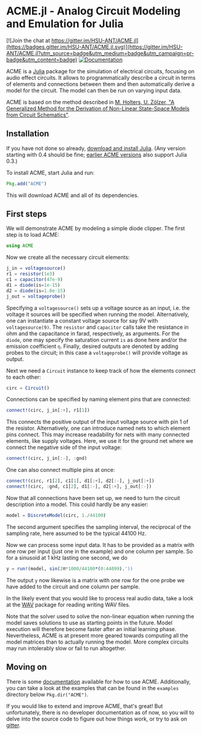 # ACME.jl - Analog Circuit Modeling and Emulation for Julia

[![Join the chat at https://gitter.im/HSU-ANT/ACME.jl](https://badges.gitter.im/HSU-ANT/ACME.jl.svg)](https://gitter.im/HSU-ANT/ACME.jl?utm_source=badge&utm_medium=badge&utm_campaign=pr-badge&utm_content=badge)
[![Documentation](https://img.shields.io/badge/docs-v0.4.1-blue.svg)](https://hsu-ant.github.io/ACME.jl/v0.4.1)

ACME is a [Julia](http://julialang.org/) package for the simulation of
electrical circuits, focusing on audio effect circuits. It allows to
programmatically describe a circuit in terms of elements and connections
between them and then automatically derive a model for the circuit. The model
can then be run on varying input data.

ACME is based on the method described in
[M. Holters, U. Zölzer, "A Generalized Method for the Derivation of Non-Linear
State-Space Models from Circuit
Schematics"](http://www.eurasip.org/Proceedings/Eusipco/Eusipco2015/papers/1570103545.pdf).

## Installation

If you have not done so already, [download and install
Julia](http://julialang.org/downloads/). (Any version starting with 0.4 should
be fine; [earlier ACME
versions](https://github.com/HSU-ANT/ACME.jl/tree/v0.1.2) also support Julia
0.3.)

To install ACME, start Julia and run:

```Julia
Pkg.add("ACME")
```

This will download ACME and all of its dependencies.

## First steps

We will demonstrate ACME by modeling a simple diode clipper. The first step is
to load ACME:

```Julia
using ACME
```

Now we create all the necessary circuit elements:

```Julia
j_in = voltagesource()
r1 = resistor(1e3)
c1 = capacitor(47e-9)
d1 = diode(is=1e-15)
d2 = diode(is=1.8e-15)
j_out = voltageprobe()
```

Specifying a `voltagesource()` sets up a voltage source as an input, i.e. the
voltage it sources will be specified when running the model. Alternatively, one
can instantiate a constant voltage source for say 9V with  `voltagesource(9)`.
The `resistor` and `capacitor` calls take the resistance in ohm and the
capacitance in farad, respectively, as arguments. For the `diode`, one may
specify the saturation current `is` as done here and/or the emission
coefficient `η`. Finally, desired outputs are denoted by adding probes to the
circuit; in this case a `voltageprobe()` will provide voltage as output.

Next we need a `Circuit` instance to keep track of how the elements connect to
each other:

```Julia
circ = Circuit()
```

Connections can be specified by naming element pins that are connected:

```Julia
connect!(circ, j_in[:+], r1[1])
```

This connects the positive output of the input voltage source with pin 1 of the
resistor. Alternatively, one can introduce named nets to which element pins
connect. This may increase readability for nets with many connected elements,
like supply voltages. Here, we use it for the ground net where we connect the
negative side of the input voltage:

```Julia
connect!(circ, j_in[:-], :gnd)
```

One can also connect multiple pins at once:

```Julia
connect!(circ, r1[2], c1[1], d1[:+], d2[:-], j_out[:+])
connect!(circ, :gnd, c1[2], d1[:-], d2[:+], j_out[:-])
```

Now that all connections have been set up, we need to turn the circuit
description into a model. This could hardly be any easier:

```Julia
model = DiscreteModel(circ, 1./44100)
```

The second argument specifies the sampling interval, the reciprocal of the
sampling rate, here assumed to be the typical 44100 Hz.

Now we can process some input data. It has to be provided as a matrix with one
row per input (just one in the example) and one column per sample. So for a
sinusoid at 1 kHz lasting one second, we do

```Julia
y = run!(model, sin(2π*1000/44100*(0:44099).'))
```

The output `y` now likewise is a matrix with one row for the one probe we have
added to the circuit and one column per sample.

In the likely event that you would like to process real audio data, take a look
at the [WAV](https://github.com/dancasimiro/WAV.jl) package for reading writing
WAV files.

Note that the solver used to solve the non-linear equation when running the
model saves solutions to use as starting points in the future. Model execution
will therefore become faster after an initial learning phase.  Nevertheless,
ACME is at present more geared towards computing all the model matrices than to
actually running the model. More complex circuits may run intolerably slow or
fail to run altogether.

## Moving on

There is some [documentation](https://hsu-ant.github.io/ACME.jl/v0.4.1)
available for how
to use ACME. Additionally, you can take a look at the examples that can be found
in the `examples` directory below `Pkg.dir("ACME")`.

If you would like to extend and improve ACME, that's great! But unfortunately,
there is no developer documentation as of now, so you will to delve into the
source code to figure out how things work, or try to ask on
[gitter](https://gitter.im/HSU-ANT/ACME.jl).

